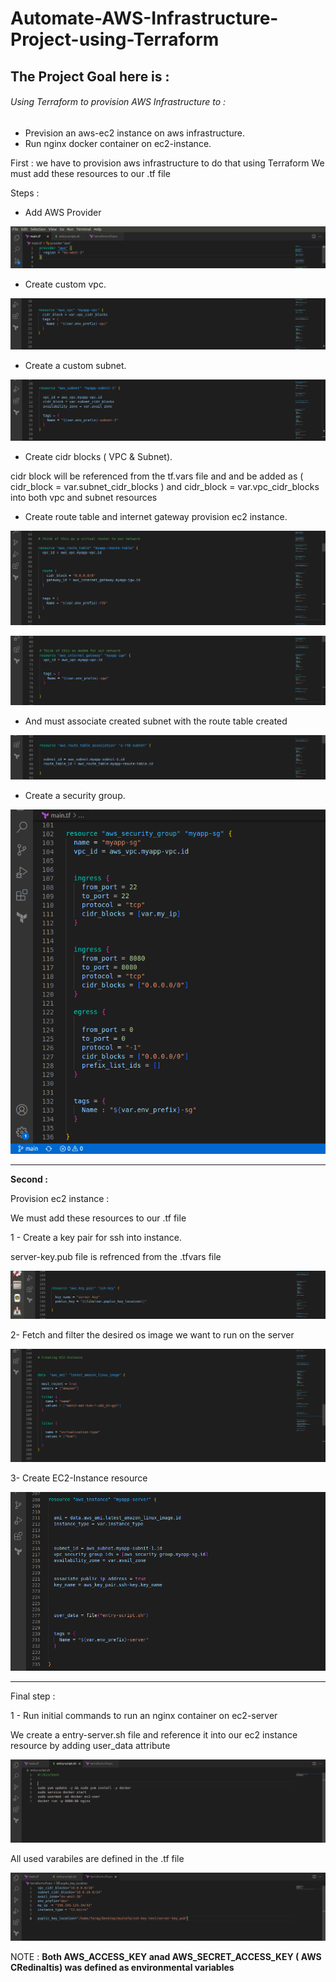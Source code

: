 # Automate-AWS-Infrastructure-Project-using-Terraform



## The Project Goal here is :

###### Using Terraform to provision AWS Infrastructure to :

- Prevision an aws-ec2 instance on aws infrastructure.
- Run nginx docker container on ec2-instance.







First : 
we have to provision aws infrastructure to do that using Terraform
We must add these resources to our .tf file



Steps :



- Add AWS Provider


![](images/13.png)


- Create custom vpc.


![](images/1.png)



- Create a custom subnet.


![](images/2.png)





- Create cidr blocks ( VPC & Subnet).


cidr block will be referenced from the tf.vars file and and
be added as  ( cidr_block = var.subnet_cidr_blocks ) and   cidr_block = var.vpc_cidr_blocks
into both vpc and subnet resources





- Create route table and internet gateway provision ec2 instance.  



![](images/3.png)



![](images/4.png)




- And must associate created subnet with the route table created

![](images/5.png)





- Create a security group.

![](images/6.png)



-----------------------------------------------------------------------------------------------------------------------------------------------------------

**Second :**

Provision ec2 instance :

We must add these resources to our .tf file



1 - Create a key pair for ssh into instance.

server-key.pub file is refrenced from the .tfvars file

![](images/7.png)



2- Fetch and filter the desired os image we want to run on the server

![](images/8.png)



3- Create EC2-Instance resource

![](images/9.png)




-----------------------------------------------------------------------------------------------------------------------------------------------------------


Final step :


1 - Run initial commands to run an nginx container on ec2-server

We create a entry-server.sh file and reference it into our ec2 instance resource by adding user_data attribute


![](images/11.png)







All used varabiles are defined in the .tf file



![](images/10.png)






 NOTE : **Both AWS_ACCESS_KEY anad AWS_SECRET_ACCESS_KEY ( AWS CRedinaltis)
was defined as environmental  variables**





